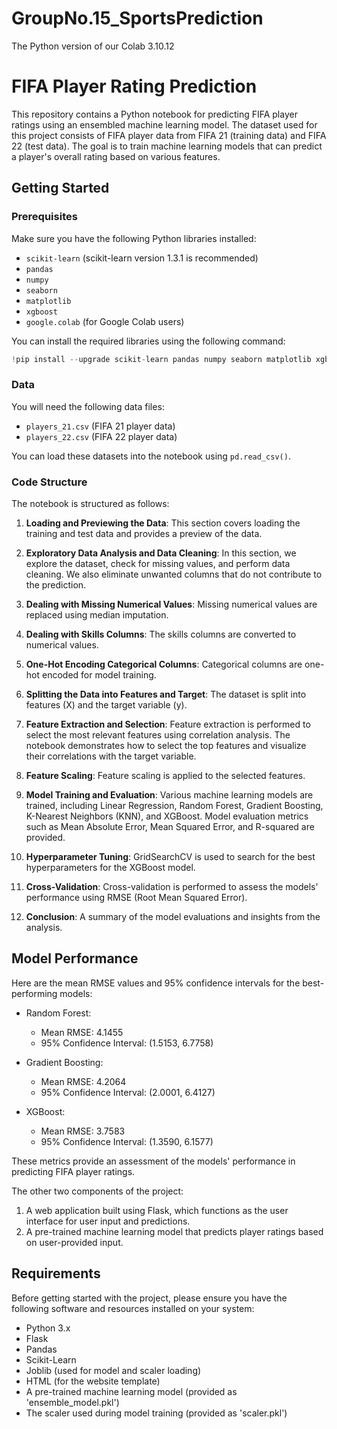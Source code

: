 # GroupNo.15_SportsPrediction
  The Python version of our Colab 3.10.12
  
# FIFA Player Rating Prediction

This repository contains a Python notebook for predicting FIFA player ratings using an ensembled machine learning model. The dataset used for this project consists of FIFA player data from FIFA 21 (training data) and FIFA 22 (test data). The goal is to train machine learning models that can predict a player's overall rating based on various features.

## Getting Started

### Prerequisites

Make sure you have the following Python libraries installed:

- `scikit-learn` (scikit-learn version 1.3.1 is recommended)
- `pandas`
- `numpy`
- `seaborn`
- `matplotlib`
- `xgboost`
- `google.colab` (for Google Colab users)

You can install the required libraries using the following command:

```python
!pip install --upgrade scikit-learn pandas numpy seaborn matplotlib xgboost
```

### Data

You will need the following data files:

- `players_21.csv` (FIFA 21 player data)
- `players_22.csv` (FIFA 22 player data)

You can load these datasets into the notebook using `pd.read_csv()`.

### Code Structure

The notebook is structured as follows:

1. **Loading and Previewing the Data**: This section covers loading the training and test data and provides a preview of the data.

2. **Exploratory Data Analysis and Data Cleaning**: In this section, we explore the dataset, check for missing values, and perform data cleaning. We also eliminate unwanted columns that do not contribute to the prediction.

3. **Dealing with Missing Numerical Values**: Missing numerical values are replaced using median imputation.

4. **Dealing with Skills Columns**: The skills columns are converted to numerical values.

5. **One-Hot Encoding Categorical Columns**: Categorical columns are one-hot encoded for model training.

6. **Splitting the Data into Features and Target**: The dataset is split into features (X) and the target variable (y).

7. **Feature Extraction and Selection**: Feature extraction is performed to select the most relevant features using correlation analysis. The notebook demonstrates how to select the top features and visualize their correlations with the target variable.

8. **Feature Scaling**: Feature scaling is applied to the selected features.

9. **Model Training and Evaluation**: Various machine learning models are trained, including Linear Regression, Random Forest, Gradient Boosting, K-Nearest Neighbors (KNN), and XGBoost. Model evaluation metrics such as Mean Absolute Error, Mean Squared Error, and R-squared are provided.

10. **Hyperparameter Tuning**: GridSearchCV is used to search for the best hyperparameters for the XGBoost model.

11. **Cross-Validation**: Cross-validation is performed to assess the models' performance using RMSE (Root Mean Squared Error).

12. **Conclusion**: A summary of the model evaluations and insights from the analysis.

## Model Performance

Here are the mean RMSE values and 95% confidence intervals for the best-performing models:

- Random Forest:
  - Mean RMSE: 4.1455
  - 95% Confidence Interval: (1.5153, 6.7758)

- Gradient Boosting:
  - Mean RMSE: 4.2064
  - 95% Confidence Interval: (2.0001, 6.4127)

- XGBoost:
  - Mean RMSE: 3.7583
  - 95% Confidence Interval: (1.3590, 6.1577)

These metrics provide an assessment of the models' performance in predicting FIFA player ratings.   


The other two components of the project:

1. A web application built using Flask, which functions as the user interface for user input and predictions.
2. A pre-trained machine learning model that predicts player ratings based on user-provided input.

## Requirements

Before getting started with the project, please ensure you have the following software and resources installed on your system:

- Python 3.x
- Flask
- Pandas
- Scikit-Learn
- Joblib (used for model and scaler loading)
- HTML (for the website template)
- A pre-trained machine learning model (provided as 'ensemble_model.pkl')
- The scaler used during model training (provided as 'scaler.pkl')


